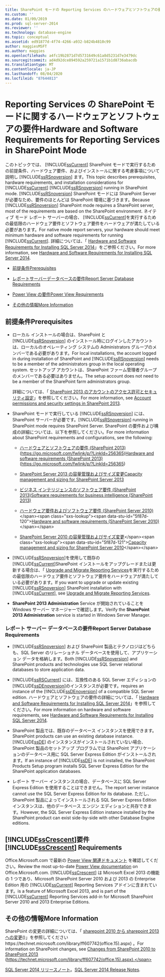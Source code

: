 ```yaml
---
title: SharePoint モードの Reporting Services のハードウェアとソフトウェアの要件 |Microsoft Docs
ms.custom: ''
ms.date: 01/09/2019
ms.prod: sql-server-2014
ms.reviewer: ''
ms.technology: database-engine
ms.topic: conceptual
ms.assetid: ed91877d-4f74-4266-a932-b824b4810c99
author: maggiesMSFT
ms.author: maggies
ms.openlocfilehash: a4fc19b2871d7d5731649c61a8d5231d7e3479dc
ms.sourcegitcommit: ad4d92dce894592a259721a1571b1d8736abacdb
ms.translationtype: MT
ms.contentlocale: ja-JP
ms.lasthandoff: 08/04/2020
ms.locfileid: "87644813"
---
```

# <a name="hardware-and-software-requirements-for-reporting-services-in-sharepoint-mode"></a><span data-ttu-id="5f87d-102">Reporting Services の SharePoint モードに関するハードウェアとソフトウェアの要件</span><span class="sxs-lookup"><span data-stu-id="5f87d-102">Hardware and Software Requirements for Reporting Services in SharePoint Mode</span></span>

  <span data-ttu-id="5f87d-103">このトピックでは、 [!INCLUDE[ssCurrent](../../includes/sscurrent-md.md)] SharePoint モードで実行するための前提条件、ハードウェア要件、およびインストールに関する考慮事項について説明し [!INCLUDE[ssRSnoversion](../../includes/ssrsnoversion-md.md)] ます。</span><span class="sxs-lookup"><span data-stu-id="5f87d-103">This topic describes prerequisites, hardware requirements, and installation considerations for [!INCLUDE[ssCurrent](../../includes/sscurrent-md.md)] [!INCLUDE[ssRSnoversion](../../includes/ssrsnoversion-md.md)] running in SharePoint mode.</span></span> <span data-ttu-id="5f87d-104">[!INCLUDE[ssRSnoversion](../../includes/ssrsnoversion-md.md)] SharePoint モードには SharePoint Server が必要なため、要件のほとんどは SharePoint 環境に基づきます。</span><span class="sxs-lookup"><span data-stu-id="5f87d-104">Because [!INCLUDE[ssRSnoversion](../../includes/ssrsnoversion-md.md)] SharePoint mode requires a SharePoint server, most of the requirements are based on the SharePoint environment.</span></span> <span data-ttu-id="5f87d-105">ネイティブ モード レポート サーバーの場合、 [!INCLUDE[ssCurrent](../../includes/sscurrent-md.md)]を実行するための最低限のハードウェア要件とソフトウェア要件をハードウェアが満たしている必要があります。</span><span class="sxs-lookup"><span data-stu-id="5f87d-105">For native mode report servers, your hardware should meet minimum hardware and software requirements for running [!INCLUDE[ssCurrent](../../includes/sscurrent-md.md)].</span></span> <span data-ttu-id="5f87d-106">詳細については、「 [Hardware and Software Requirements for Installing SQL Server 2014](hardware-and-software-requirements-for-installing-sql-server.md)」をご参照ください。</span><span class="sxs-lookup"><span data-stu-id="5f87d-106">For more information, see [Hardware and Software Requirements for Installing SQL Server 2014](hardware-and-software-requirements-for-installing-sql-server.md).</span></span>  
  
-   [<span data-ttu-id="5f87d-107">前提条件</span><span class="sxs-lookup"><span data-stu-id="5f87d-107">Prerequisites</span></span>](#bkmk_prereq)  
  
-   [<span data-ttu-id="5f87d-108">レポートサーバーデータベースの要件</span><span class="sxs-lookup"><span data-stu-id="5f87d-108">Report Server Database Requirements</span></span>](#bkmk_report_server_database)  
  
-   [<span data-ttu-id="5f87d-109">Power View の要件</span><span class="sxs-lookup"><span data-stu-id="5f87d-109">Power View Requirements</span></span>](#bkmk_powerview)  
  
-   [<span data-ttu-id="5f87d-110">その他の情報</span><span class="sxs-lookup"><span data-stu-id="5f87d-110">More Information</span></span>](#bkmk_more_information)  
  
##  <a name="prerequisites"></a><a name="bkmk_prereq"></a> <span data-ttu-id="5f87d-111">前提条件</span><span class="sxs-lookup"><span data-stu-id="5f87d-111">Prerequisites</span></span>  
  
-   <span data-ttu-id="5f87d-112">ローカル インストールの場合は、SharePoint と [!INCLUDE[ssRSnoversion](../../includes/ssrsnoversion-md.md)] のインストール時にログインしたアカウントは、ローカルのオペレーティング システムの Administrators グループのメンバーである必要があります。</span><span class="sxs-lookup"><span data-stu-id="5f87d-112">For local installations, the account logged in during installation of SharePoint and [!INCLUDE[ssRSnoversion](../../includes/ssrsnoversion-md.md)] needs to be a member of the administrators group in the local operating system.</span></span> <span data-ttu-id="5f87d-113">セットアップ アカウントは、SharePoint ファーム管理者グループのメンバーである必要はありません。</span><span class="sxs-lookup"><span data-stu-id="5f87d-113">The setup account does not need to be a member of the SharePoint farm administrators group.</span></span>  
  
     <span data-ttu-id="5f87d-114">詳細については、「 [SharePoint 2013 のアカウントのアクセス許可とセキュリティ設定](https://technet.microsoft.com/library/cc678863.aspx)」を参照してください。</span><span class="sxs-lookup"><span data-stu-id="5f87d-114">For more information, see [Account permissions and security settings in SharePoint 2013](https://technet.microsoft.com/library/cc678863.aspx).</span></span>  
  
-   <span data-ttu-id="5f87d-115">SharePoint モードで実行している [!INCLUDE[ssRSnoversion](../../includes/ssrsnoversion-md.md)] には、SharePoint サーバーが必要です。</span><span class="sxs-lookup"><span data-stu-id="5f87d-115">[!INCLUDE[ssRSnoversion](../../includes/ssrsnoversion-md.md)] running in SharePoint mode requires SharePoint Server.</span></span> <span data-ttu-id="5f87d-116">SharePoint の要件および構成の詳細については、以下を参照してください。</span><span class="sxs-lookup"><span data-stu-id="5f87d-116">For more information about SharePoint requirements and configurations, see the following:</span></span>  
  
    -   <span data-ttu-id="5f87d-117">[ハードウェアとソフトウェアの要件 (SharePoint 2013)](https://go.microsoft.com/fwlink/p/?LinkId=256365) (https://go.microsoft.com/fwlink/p/?LinkId=256365)</span><span class="sxs-lookup"><span data-stu-id="5f87d-117">[Hardware and software requirements (SharePoint 2013)](https://go.microsoft.com/fwlink/p/?LinkId=256365) (https://go.microsoft.com/fwlink/p/?LinkId=256365)</span></span>  
  
    -   [<span data-ttu-id="5f87d-118">SharePoint Server 2013 の容量管理およびサイズ変更</span><span class="sxs-lookup"><span data-stu-id="5f87d-118">Capacity management and sizing for SharePoint Server 2013</span></span>](https://technet.microsoft.com/library/cc261700.aspx)  
  
    -   [<span data-ttu-id="5f87d-119">ビジネス インテリジェンスのソフトウェア要件 (SharePoint 2013)</span><span class="sxs-lookup"><span data-stu-id="5f87d-119">Software requirements for business intelligence (SharePoint 2013)</span></span>](https://go.microsoft.com/fwlink/p/?LinkId=256367)  
  
    -   <span data-ttu-id="5f87d-120">[ハードウェア要件およびソフトウェア要件 (SharePoint Server 2010)](https://technet.microsoft.com/library/cc262485\(v=office.14\))</span><span class="sxs-lookup"><span data-stu-id="5f87d-120">[Hardware and software requirements (SharePoint Server 2010)](https://technet.microsoft.com/library/cc262485\(v=office.14\))</span></span>  
  
    -   <span data-ttu-id="5f87d-121">[SharePoint Server 2010 の容量管理およびサイズ変更](https://technet.microsoft.com/library/cc261700.aspx\(v=office.14\))</span><span class="sxs-lookup"><span data-stu-id="5f87d-121">[Capacity management and sizing for SharePoint Server 2010](https://technet.microsoft.com/library/cc261700.aspx\(v=office.14\))</span></span>  
  
-   <span data-ttu-id="5f87d-122">[!INCLUDE[ssRSnoversion](../../includes/ssrsnoversion-md.md)]を使用して既存の [!INCLUDE[ssCurrent](../../includes/sscurrent-md.md)]SharePoint インストールをアップグレードまたは更新する場合は、「 [Upgrade and Migrate Reporting Services](../../reporting-services/install-windows/upgrade-and-migrate-reporting-services.md)を実行するための最低限のハードウェア要件とソフトウェア要件をハードウェアが満たしている必要があります。</span><span class="sxs-lookup"><span data-stu-id="5f87d-122">If you want to upgrade or update existing [!INCLUDE[ssRSnoversion](../../includes/ssrsnoversion-md.md)] SharePoint installation with [!INCLUDE[ssCurrent](../../includes/sscurrent-md.md)], see [Upgrade and Migrate Reporting Services](../../reporting-services/install-windows/upgrade-and-migrate-reporting-services.md).</span></span>  
  
-   <span data-ttu-id="5f87d-123">**SharePoint 2013 Administration** Service が開始されていることを Windows サーバー マネージャーで確認します。</span><span class="sxs-lookup"><span data-stu-id="5f87d-123">Verify the **SharePoint 2013 Administration** service is started in Windows Server Manager.</span></span>  
  
###  <a name="report-server-database-requirements"></a><a name="bkmk_report_server_database"></a> <span data-ttu-id="5f87d-124">レポート サーバー データベースの要件</span><span class="sxs-lookup"><span data-stu-id="5f87d-124">Report Server Database Requirements</span></span>  
  
-   <span data-ttu-id="5f87d-125">[!INCLUDE[ssRSnoversion](../../includes/ssrsnoversion-md.md)] および SharePoint 製品とテクノロジはどちらも、SQL Server のリレーショナル データベースを使用して、アプリケーション データを格納します。</span><span class="sxs-lookup"><span data-stu-id="5f87d-125">Both [!INCLUDE[ssRSnoversion](../../includes/ssrsnoversion-md.md)] and SharePoint products and technologies use SQL Server relational databases to store application data.</span></span>  
  
-   [!INCLUDE[ssRSCurrent](../../includes/ssrscurrent-md.md)] <span data-ttu-id="5f87d-126">には、互換性のある SQL Server エディションの [!INCLUDE[ssDEnoversion](../../includes/ssdenoversion-md.md)]のインスタンスが必要です。</span><span class="sxs-lookup"><span data-stu-id="5f87d-126">requires an instance of the [!INCLUDE[ssDEnoversion](../../includes/ssdenoversion-md.md)] of a compatible SQL Server edition.</span></span> <span data-ttu-id="5f87d-127">ハードウェアとソフトウェアの要件の詳細については、「 [Hardware and Software Requirements for Installing SQL Server 2014](hardware-and-software-requirements-for-installing-sql-server.md)」を参照してください。</span><span class="sxs-lookup"><span data-stu-id="5f87d-127">For more information on hardware and software requirements, see [Hardware and Software Requirements for Installing SQL Server 2014](hardware-and-software-requirements-for-installing-sql-server.md).</span></span>  
  
-   <span data-ttu-id="5f87d-128">SharePoint 製品では、既存のデータベース インスタンスを使用できます。</span><span class="sxs-lookup"><span data-stu-id="5f87d-128">SharePoint products can use an existing database instance.</span></span> <span data-ttu-id="5f87d-129">[!INCLUDE[ssDE](../../includes/ssde-md.md)] のインスタンスがインストールされていない場合、SharePoint 製品のセットアップ プログラムでは SharePoint アプリケーションのデータベース用に SQL Server Express Edition がインストールされます。</span><span class="sxs-lookup"><span data-stu-id="5f87d-129">If an instance of [!INCLUDE[ssDE](../../includes/ssde-md.md)] is not installed, the SharePoint Products Setup program installs SQL Server Express Edition for the SharePoint application databases.</span></span>  
  
-   <span data-ttu-id="5f87d-130">レポート サーバー インスタンスの場合、データベースに SQL Server Express Edition を使用することはできません。</span><span class="sxs-lookup"><span data-stu-id="5f87d-130">The report server instance cannot use the SQL Server Express Edition for its database.</span></span> <span data-ttu-id="5f87d-131">ただし、SharePoint 製品によってインストールされる SQL Server Express Edition インスタンスは、他のデータベース エンジン エディションと共存できます。</span><span class="sxs-lookup"><span data-stu-id="5f87d-131">However, the SQL Server Express Edition instance installed by the SharePoint product can exist side-by-side with other Database Engine editions.</span></span>  
  
##  <a name="sscrescent-requirements"></a><a name="bkmk_powerview"></a><span data-ttu-id="5f87d-132">[!INCLUDE[ssCrescent](../../includes/sscrescent-md.md)]要件</span><span class="sxs-lookup"><span data-stu-id="5f87d-132">[!INCLUDE[ssCrescent](../../includes/sscrescent-md.md)] Requirements</span></span>

 <span data-ttu-id="5f87d-133">Office.Microsoft.com で最新の [Power View 関連ドキュメント](https://office.microsoft.com/excel-help/power-view-explore-visualize-and-present-your-data-HA102835634.aspx) を確認してください。</span><span class="sxs-lookup"><span data-stu-id="5f87d-133">Review the most up-to-date [Power View documentation](https://office.microsoft.com/excel-help/power-view-explore-visualize-and-present-your-data-HA102835634.aspx) on Office.Microsoft.com.</span></span> [!INCLUDE[ssCrescent](../../includes/sscrescent-md.md)] <span data-ttu-id="5f87d-134">は Microsoft Excel 2013 の機能の 1 つであり、Microsoft SharePoint Server 2010 および 2013 の Enterprise Edition 用の [!INCLUDE[ssCurrent](../../includes/sscurrent-md.md)] Reporting Services アドインに含まれています。</span><span class="sxs-lookup"><span data-stu-id="5f87d-134">is a feature of Microsoft Excel 2013, and is part of the [!INCLUDE[ssCurrent](../../includes/sscurrent-md.md)] Reporting Services add-in for Microsoft SharePoint Server 2010 and 2013 Enterprise Editions.</span></span>  
  
##  <a name="more-information"></a><a name="bkmk_more_information"></a> <span data-ttu-id="5f87d-135">その他の情報</span><span class="sxs-lookup"><span data-stu-id="5f87d-135">More Information</span></span>

 <span data-ttu-id="5f87d-136">SharePoint の変更の詳細については、「 [sharepoint 2010 から sharepoint 2013 への変更](https://technet.microsoft.com/library/ff607742\(office.15\).aspx)()」を参照してください https://technet.microsoft.com/library/ff607742(office.15).aspx) 。</span><span class="sxs-lookup"><span data-stu-id="5f87d-136">For information on SharePoint changes, see [Changes from SharePoint 2010 to SharePoint 2013](https://technet.microsoft.com/library/ff607742\(office.15\).aspx) (https://technet.microsoft.com/library/ff607742(office.15).aspx).</span></span>  
  
 <span data-ttu-id="5f87d-137">[SQL Server 2014 リリースノート](https://go.microsoft.com/fwlink/?LinkID=296445)。</span><span class="sxs-lookup"><span data-stu-id="5f87d-137">[SQL Server 2014 Release Notes](https://go.microsoft.com/fwlink/?LinkID=296445).</span></span>  
  
